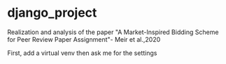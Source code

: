 # django_project
Realization and analysis of the paper "A Market-Inspired Bidding Scheme for Peer Review Paper Assignment"- Meir et al.,2020


First, add a virtual venv then ask me for the settings
